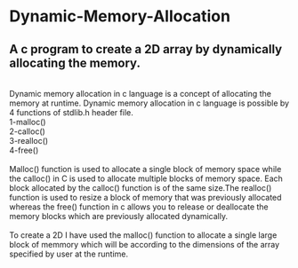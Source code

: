 # Dynamic-Memory-Allocation
<h2>A c program to create a 2D array by dynamically allocating the memory.</h2>
<br>
Dynamic memory allocation in c language is a concept of allocating the memory at runtime. Dynamic memory allocation in c language is possible by 4 functions of stdlib.h header file.<br>
1-malloc()<br>
2-calloc()<br>
3-realloc()<br>
4-free() <br>
<br>
Malloc() function is used to allocate a single block of memory space while the calloc() in C is used to allocate multiple blocks of memory space. Each block allocated by the calloc() function is of the same size.The realloc() function is used to resize a block of memory that was previously allocated whereas the free() function in c allows you to release or deallocate the memory blocks which are previously allocated dynamically. <br><br>
To create a 2D I have used the malloc() function to allocate a single large block of memmory which will be according to the dimensions of the array specified by user at the runtime.
